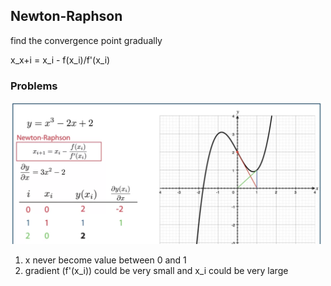 ## Newton-Raphson

find the convergence point gradually

x_x+i = x_i - f(x_i)/f'(x_i)

### Problems

<img src="./diagrams/1.png" alt="drawing" width="500"/>

1. x never become value between 0 and 1
2. gradient (f'(x_i)) could be very small and x_i could be very large
